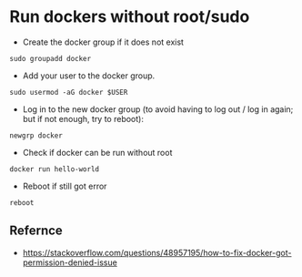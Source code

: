 # Run dockers without root/sudo

- Create the docker group if it does not exist
```
sudo groupadd docker
```
- Add your user to the docker group.
```
sudo usermod -aG docker $USER
```
- Log in to the new docker group (to avoid having to log out / log in again; but if not enough, try to reboot):
```
newgrp docker
```
- Check if docker can be run without root
```
docker run hello-world
```
- Reboot if still got error
```
reboot
```
## Refernce
- https://stackoverflow.com/questions/48957195/how-to-fix-docker-got-permission-denied-issue
